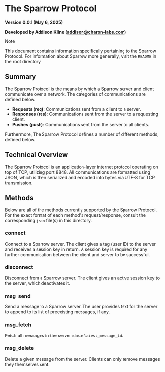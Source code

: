 # The Sparrow Protocol

**Version 0.0.1 (May 6, 2025)**

**Developed by Addison Kline (addison@charon-labs.com)**

>[!NOTE]
>This document contains information specifically pertaining to the Sparrow Protocol. For information about Sparrow more generally, visit the ```README``` in the root directory.

## Summary
The Sparrow Protocol is the means by which a Sparrow server and client communicate over a network. The categories of communications are defined below. 
- **Requests (req)**: Communications sent from a client to a server.
- **Responses (res)**: Communications sent from the server to a requesting client.
- **Pushes (push)**: Communications sent from the server to all clients.
  
Furthermore, The Sparrow Protocol defines a number of different methods, defined below.

## Technical Overview
The Sparrow Protocol is an application-layer internet protocol operating on top of TCP, utilizing port 8848. All communications are  formatted using JSON, which is then serialized and encoded into bytes via UTF-8 for TCP transmission.

## Methods
Below are all of the methods currently supported by the Sparrow Protocol. For the exact format of each method's request/response, consult the corresponding ```json``` file(s) in this directory.

### connect
Connect to a Sparrow server. The client gives a tag (user ID) to the server and receives a session key in return. A session key is required for any further communication between the client and server to be successful.

### disconnect
Disconnect from a Sparrow server. The client gives an active session key to the server, which deactivates it. 

### msg_send
Send a message to a Sparrow server. The user provides text for the server to append to its list of preexisting messages, if any. 

### msg_fetch
Fetch all messages in the server since ```latest_message_id```. 

### msg_delete
Delete a given message from the server. Clients can only remove messages they themselves sent.
